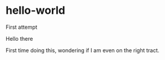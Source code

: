 # hello-world
First attempt

Hello there

First time doing this, wondering if I am even on the right tract.
